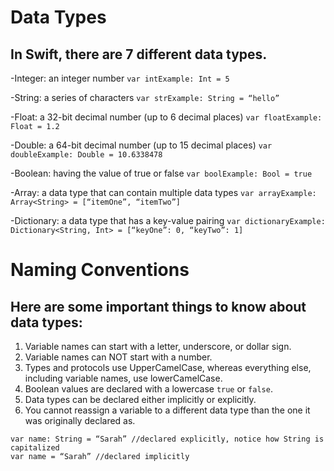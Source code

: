 # Data Types
## In Swift, there are 7 different data types. 
-Integer: an integer number
`var intExample: Int = 5`

-String: a series of characters
`var strExample: String = “hello”`

-Float: a 32-bit decimal number (up to 6 decimal places)
`var floatExample: Float = 1.2`

-Double: a 64-bit decimal number (up to 15 decimal places)
`var doubleExample: Double = 10.6338478`

-Boolean: having the value of true or false
`var boolExample: Bool = true`

-Array: a data type that can contain multiple data types
`var arrayExample: Array<String> = [“itemOne”, “itemTwo”]`

-Dictionary: a data type that has a key-value pairing
`var dictionaryExample: Dictionary<String, Int> = [“keyOne”: 0, “keyTwo”: 1]`

# Naming Conventions
## Here are some important things to know about data types:

1. Variable names can start with a letter, underscore, or dollar sign.
2. Variable names can NOT start with a number.
3. Types and protocols use UpperCamelCase, whereas everything else, including variable names, use lowerCamelCase. 
4. Boolean values are declared with a lowercase `true` or `false`.
5. Data types can be declared either implicitly or explicitly. 
6. You cannot reassign a variable to a different data type than the one it was originally declared as.

```
var name: String = “Sarah” //declared explicitly, notice how String is capitalized 
var name = “Sarah” //declared implicitly 
```

